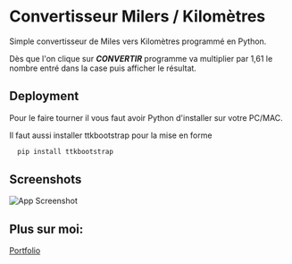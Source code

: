 
# Convertisseur Milers / Kilomètres

Simple convertisseur de Miles vers Kilomètres programmé en Python.

Dès que l'on clique sur ***CONVERTIR*** programme va multiplier par 1,61 le nombre entré dans la case puis afficher le résultat.

## Deployment

Pour le faire tourner il vous faut avoir Python d'installer sur votre PC/MAC.

Il faut aussi installer ttkbootstrap pour la mise en forme

```bash
  pip install ttkbootstrap
```


## Screenshots

![App Screenshot](https://res.cloudinary.com/dhqh98spd/image/upload/v1701788067/converter__screenshot___cjdcu4.png)


## Plus sur moi:

[Portfolio](https://www.souleimane-z.com)